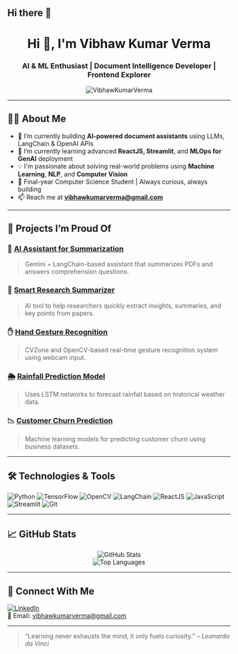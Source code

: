 ## Hi there 👋

<!--
**VibhawKumarVerma/VibhawKumarVerma** is a ✨ _special_ ✨ repository because its `README.md` (this file) appears on your GitHub profile.

Here are some ideas to get you started:

- 🔭 I’m currently working on ...
- 🌱 I’m currently learning ...
- 👯 I’m looking to collaborate on ...
- 🤔 I’m looking for help with ...
- 💬 Ask me about ...
- 📫 How to reach me: ...
- 😄 Pronouns: ...
- ⚡ Fun fact: ...
-->

<h1 align="center">Hi 👋, I'm Vibhaw Kumar Verma</h1>
<h3 align="center">AI & ML Enthusiast | Document Intelligence Developer | Frontend Explorer</h3>

<p align="center">
  <img src="https://komarev.com/ghpvc/?username=VibhawKumarVerma&label=Profile%20views&color=0e75b6&style=flat" alt="VibhawKumarVerma" />
</p>

---

## 👨‍💻 About Me

- 🔭 I’m currently building **AI-powered document assistants** using LLMs, LangChain & OpenAI APIs  
- 🌱 I’m currently learning advanced **ReactJS, Streamlit**, and **MLOps for GenAI** deployment  
- 💡 I'm passionate about solving real-world problems using **Machine Learning**, **NLP**, and **Computer Vision**  
- 🧠 Final-year Computer Science Student | Always curious, always building  
- 📫 Reach me at **vibhawkumarverma@gmail.com**

---

## 🚀 Projects I’m Proud Of

### 🤖 [AI Assistant for Summarization](https://github.com/VibhawKumarVerma/AI-Assistant-for-Summarization-)
> Gemini + LangChain-based assistant that summarizes PDFs and answers comprehension questions.

### 🧾 [Smart Research Summarizer](https://github.com/VibhawKumarVerma/Smart-Assistant-for-Research-Summarization-)
> AI tool to help researchers quickly extract insights, summaries, and key points from papers.

### ✋ [Hand Gesture Recognition](https://github.com/VibhawKumarVerma/HandGesture)
> CVZone and OpenCV-based real-time gesture recognition system using webcam input.

### 🌦️ [Rainfall Prediction Model](https://github.com/VibhawKumarVerma/Rainfall-Prediction-model)
> Uses LSTM networks to forecast rainfall based on historical weather data.

### 📉 [Customer Churn Prediction](https://github.com/VibhawKumarVerma/churn-prediction-)
> Machine learning models for predicting customer churn using business datasets.

---

## 🛠️ Technologies & Tools

![Python](https://img.shields.io/badge/-Python-3776AB?logo=python&logoColor=white)
![TensorFlow](https://img.shields.io/badge/-TensorFlow-FF6F00?logo=tensorflow&logoColor=white)
![OpenCV](https://img.shields.io/badge/-OpenCV-5C3EE8?logo=opencv&logoColor=white)
![LangChain](https://img.shields.io/badge/-LangChain-2D2D2D?logo=OpenAI&logoColor=white)
![ReactJS](https://img.shields.io/badge/-React-20232A?logo=react&logoColor=61DAFB)
![JavaScript](https://img.shields.io/badge/-JavaScript-F7DF1E?logo=javascript&logoColor=black)
![Streamlit](https://img.shields.io/badge/-Streamlit-FF4B4B?logo=streamlit&logoColor=white)
![Git](https://img.shields.io/badge/-Git-F05032?logo=git&logoColor=white)

---

## 📈 GitHub Stats

<p align="center">
  <img src="https://github-readme-stats.vercel.app/api?username=VibhawKumarVerma&show_icons=true&theme=tokyonight" alt="GitHub Stats" />
  <br />
  <img src="https://github-readme-stats.vercel.app/api/top-langs/?username=VibhawKumarVerma&layout=compact&theme=tokyonight" alt="Top Languages" />
</p>

---

## 🔗 Connect With Me

[![LinkedIn](https://img.shields.io/badge/-LinkedIn-blue?style=flat-square&logo=linkedin&logoColor=white)](https://linkedin.com/in/your-link)  
📧 Email: [vibhawkumarverma@gmail.com](mailto:vibhawkumarverma@gmail.com)

---

> “Learning never exhausts the mind, it only fuels curiosity.” – *Leonardo da Vinci*
